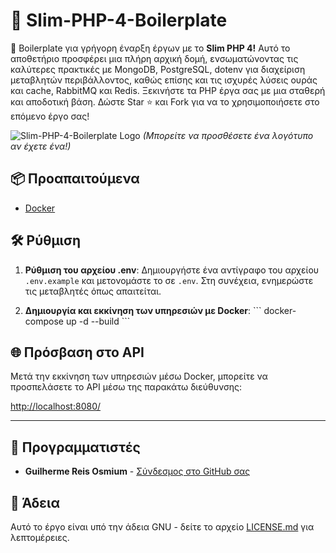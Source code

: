 # 🚀 Slim-PHP-4-Boilerplate

🚀 Boilerplate για γρήγορη έναρξη έργων με το **Slim PHP 4!** Αυτό το αποθετήριο προσφέρει μια πλήρη αρχική δομή, ενσωματώνοντας τις καλύτερες πρακτικές με MongoDB, PostgreSQL, dotenv για διαχείριση μεταβλητών περιβάλλοντος, καθώς επίσης και τις ισχυρές λύσεις ουράς και cache, RabbitMQ και Redis. Ξεκινήστε τα PHP έργα σας με μια σταθερή και αποδοτική βάση. Δώστε Star ⭐ και Fork για να το χρησιμοποιήσετε στο επόμενο έργο σας!

![Slim-PHP-4-Boilerplate Logo](https://avatars.githubusercontent.com/u/18685227?v=4) 
*(Μπορείτε να προσθέσετε ένα λογότυπο αν έχετε ένα!)*

## 📦 Προαπαιτούμενα

- [Docker](https://www.docker.com/get-started)

## 🛠️ Ρύθμιση

1. **Ρύθμιση του αρχείου .env**: Δημιουργήστε ένα αντίγραφο του αρχείου `.env.example` και μετονομάστε το σε `.env`. Στη συνέχεια, ενημερώστε τις μεταβλητές όπως απαιτείται.

2. **Δημιουργία και εκκίνηση των υπηρεσιών με Docker**:
\```
docker-compose up -d --build
\```

## 🌐 Πρόσβαση στο API

Μετά την εκκίνηση των υπηρεσιών μέσω Docker, μπορείτε να προσπελάσετε το API μέσω της παρακάτω διεύθυνσης:

[http://localhost:8080/](http://localhost:8080/)

---

## 🤖 Προγραμματιστές

- **Guilherme Reis Osmium** - [Σύνδεσμος στο GitHub σας](https://github.com/guilhermeosmium)

## 📄 Άδεια

Αυτό το έργο είναι υπό την άδεια GNU - δείτε το αρχείο [LICENSE.md](LICENSE.md) για λεπτομέρειες.
